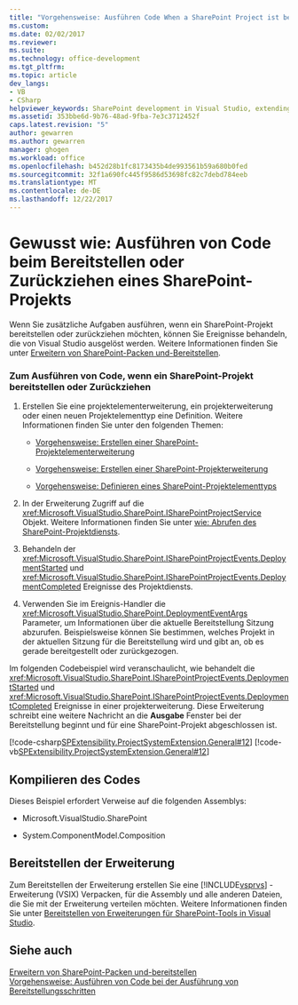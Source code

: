 ```yaml
---
title: "Vorgehensweise: Ausführen Code When a SharePoint Project ist bereitstellen oder Zurückziehen | Microsoft Docs"
ms.custom: 
ms.date: 02/02/2017
ms.reviewer: 
ms.suite: 
ms.technology: office-development
ms.tgt_pltfrm: 
ms.topic: article
dev_langs:
- VB
- CSharp
helpviewer_keywords: SharePoint development in Visual Studio, extending deployment
ms.assetid: 353bbe6d-9b76-48ad-9fba-7e3c3712452f
caps.latest.revision: "5"
author: gewarren
ms.author: gewarren
manager: ghogen
ms.workload: office
ms.openlocfilehash: b452d28b1fc8173435b4de993561b59a680b0fed
ms.sourcegitcommit: 32f1a690fc445f9586d53698fc82c7debd784eeb
ms.translationtype: MT
ms.contentlocale: de-DE
ms.lasthandoff: 12/22/2017
---
```

# <a name="how-to-run-code-when-a-sharepoint-project-is-deployed-or-retracted"></a>Gewusst wie: Ausführen von Code beim Bereitstellen oder Zurückziehen eines SharePoint-Projekts
  Wenn Sie zusätzliche Aufgaben ausführen, wenn ein SharePoint-Projekt bereitstellen oder zurückziehen möchten, können Sie Ereignisse behandeln, die von Visual Studio ausgelöst werden. Weitere Informationen finden Sie unter [Erweitern von SharePoint-Packen und-Bereitstellen](../sharepoint/extending-sharepoint-packaging-and-deployment.md).  
  
### <a name="to-run-code-when-a-sharepoint-project-is-deployed-or-retracted"></a>Zum Ausführen von Code, wenn ein SharePoint-Projekt bereitstellen oder Zurückziehen  
  
1.  Erstellen Sie eine projektelementerweiterung, ein projekterweiterung oder einen neuen Projektelementtyp eine Definition. Weitere Informationen finden Sie unter den folgenden Themen:  
  
    -   [Vorgehensweise: Erstellen einer SharePoint-Projektelementerweiterung](../sharepoint/how-to-create-a-sharepoint-project-item-extension.md)  
  
    -   [Vorgehensweise: Erstellen einer SharePoint-Projekterweiterung](../sharepoint/how-to-create-a-sharepoint-project-extension.md)  
  
    -   [Vorgehensweise: Definieren eines SharePoint-Projektelementtyps](../sharepoint/how-to-define-a-sharepoint-project-item-type.md)  
  
2.  In der Erweiterung Zugriff auf die <xref:Microsoft.VisualStudio.SharePoint.ISharePointProjectService> Objekt. Weitere Informationen finden Sie unter [wie: Abrufen des SharePoint-Projektdiensts](../sharepoint/how-to-retrieve-the-sharepoint-project-service.md).  
  
3.  Behandeln der <xref:Microsoft.VisualStudio.SharePoint.ISharePointProjectEvents.DeploymentStarted> und <xref:Microsoft.VisualStudio.SharePoint.ISharePointProjectEvents.DeploymentCompleted> Ereignisse des Projektdiensts.  
  
4.  Verwenden Sie im Ereignis-Handler die <xref:Microsoft.VisualStudio.SharePoint.DeploymentEventArgs> Parameter, um Informationen über die aktuelle Bereitstellung Sitzung abzurufen. Beispielsweise können Sie bestimmen, welches Projekt in der aktuellen Sitzung für die Bereitstellung wird und gibt an, ob es gerade bereitgestellt oder zurückgezogen.  
  
 Im folgenden Codebeispiel wird veranschaulicht, wie behandelt die <xref:Microsoft.VisualStudio.SharePoint.ISharePointProjectEvents.DeploymentStarted> und <xref:Microsoft.VisualStudio.SharePoint.ISharePointProjectEvents.DeploymentCompleted> Ereignisse in einer projekterweiterung. Diese Erweiterung schreibt eine weitere Nachricht an die **Ausgabe** Fenster bei der Bereitstellung beginnt und für eine SharePoint-Projekt abgeschlossen ist.  
  
 [!code-csharp[SPExtensibility.ProjectSystemExtension.General#12](../sharepoint/codesnippet/CSharp/projectsystemexamples/extension/handleprojectdeploymentevents.cs#12)]
 [!code-vb[SPExtensibility.ProjectSystemExtension.General#12](../sharepoint/codesnippet/VisualBasic/projectsystemexamples/extension/handleprojectdeploymentevents.vb#12)]  
  
## <a name="compiling-the-code"></a>Kompilieren des Codes  
 Dieses Beispiel erfordert Verweise auf die folgenden Assemblys:  
  
-   Microsoft.VisualStudio.SharePoint  
  
-   System.ComponentModel.Composition  
  
## <a name="deploying-the-extension"></a>Bereitstellen der Erweiterung  
 Zum Bereitstellen der Erweiterung erstellen Sie eine [!INCLUDE[vsprvs](../sharepoint/includes/vsprvs-md.md)] -Erweiterung (VSIX) Verpacken, für die Assembly und alle anderen Dateien, die Sie mit der Erweiterung verteilen möchten. Weitere Informationen finden Sie unter [Bereitstellen von Erweiterungen für SharePoint-Tools in Visual Studio](../sharepoint/deploying-extensions-for-the-sharepoint-tools-in-visual-studio.md).  
  
## <a name="see-also"></a>Siehe auch  
 [Erweitern von SharePoint-Packen und-bereitstellen](../sharepoint/extending-sharepoint-packaging-and-deployment.md)   
 [Vorgehensweise: Ausführen von Code bei der Ausführung von Bereitstellungsschritten](../sharepoint/how-to-run-code-when-deployment-steps-are-executed.md)  
  
  